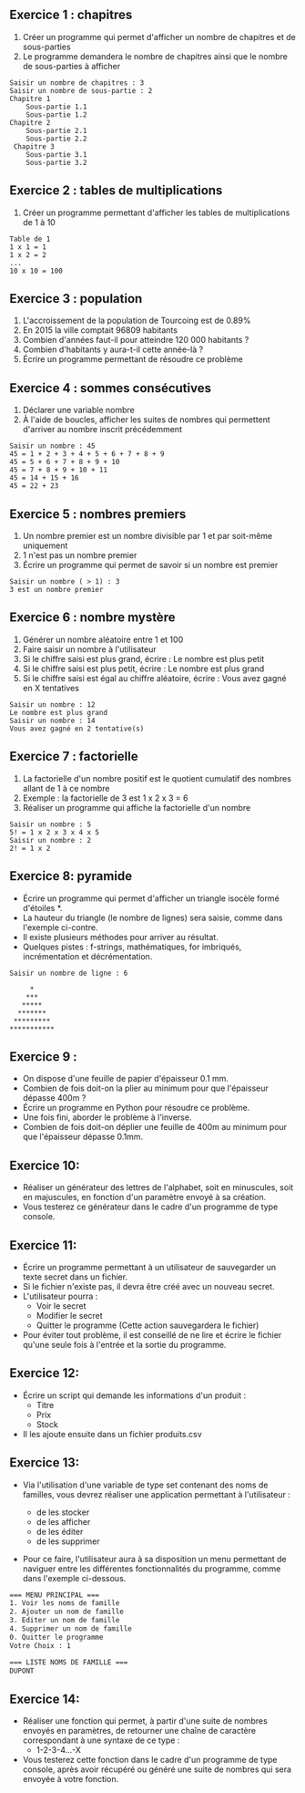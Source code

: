 
## Exercice 1 : chapitres
1. Créer un programme qui permet d'afficher un nombre de chapitres et de sous-parties
2. Le programme demandera le nombre de chapitres ainsi que le nombre de sous-parties à afficher
```
Saisir un nombre de chapitres : 3
Saisir un nombre de sous-partie : 2
Chapitre 1
    Sous-partie 1.1
    Sous-partie 1.2
Chapitre 2
    Sous-partie 2.1
    Sous-partie 2.2
 Chapitre 3
    Sous-partie 3.1
    Sous-partie 3.2
```

## Exercice 2 : tables de multiplications
1. Créer un programme permettant d'afficher les tables de multiplications de 1 à 10
```
Table de 1
1 x 1 = 1
1 x 2 = 2
...
10 x 10 = 100
```

## Exercice 3 : population
1. L'accroissement de la population de Tourcoing est de 0.89%
2. En 2015 la ville comptait 96809 habitants
3. Combien d'années faut-il pour atteindre 120 000 habitants ?
4. Combien d'habitants y aura-t-il cette année-là ?
5. Écrire un programme permettant de résoudre ce problème

## Exercice 4 : sommes consécutives
1. Déclarer une variable nombre
2. À l'aide de boucles, afficher les suites de nombres qui permettent d'arriver au nombre inscrit précédemment
```
Saisir un nombre : 45
45 = 1 + 2 + 3 + 4 + 5 + 6 + 7 + 8 + 9
45 = 5 + 6 + 7 + 8 + 9 + 10
45 = 7 + 8 + 9 + 10 + 11
45 = 14 + 15 + 16
45 = 22 + 23
```


## Exercice 5 : nombres premiers
1. Un nombre premier est un nombre divisible par 1 et par soit-même uniquement
2. 1 n'est pas un nombre premier
3. Écrire un programme qui permet de savoir si un nombre est premier
```
Saisir un nombre ( > 1) : 3
3 est un nombre premier
```

## Exercice 6 : nombre mystère
1. Générer un nombre aléatoire entre 1 et 100
2. Faire saisir un nombre à l'utilisateur
3. Si le chiffre saisi est plus grand, écrire : Le nombre est plus petit
4. Si le chiffre saisi est plus petit, écrire : Le nombre est plus grand
5. Si le chiffre saisi est égal au chiffre aléatoire, écrire : Vous avez gagné en X tentatives
```
Saisir un nombre : 12
Le nombre est plus grand
Saisir un nombre : 14
Vous avez gagné en 2 tentative(s)
```

## Exercice 7 : factorielle
1. La factorielle d'un nombre positif est le quotient cumulatif des nombres allant de 1 à ce nombre
2. Exemple : la factorielle de 3 est 1 x 2 x 3 = 6
3. Réaliser un programme qui affiche la factorielle d'un nombre
```
Saisir un nombre : 5
5! = 1 x 2 x 3 x 4 x 5
Saisir un nombre : 2
2! = 1 x 2
```




## Exercice 8: pyramide

- Écrire un programme qui permet d'afficher un triangle isocèle formé d'étoiles \*.
- La hauteur du triangle (le nombre de lignes) sera saisie, comme dans l'exemple ci-contre.
- Il existe plusieurs méthodes pour arriver au résultat.
- Quelques pistes : f-strings, mathématiques, for imbriqués, incrémentation et décrémentation.

```
Saisir un nombre de ligne : 6

     *
    ***
   *****
  *******
 *********
***********
```



## Exercice 9 : 

- On dispose d'une feuille de papier d'épaisseur 0.1 mm.
- Combien de fois doit-on la plier au minimum pour que l'épaisseur dépasse 400m ?
- Écrire un programme en Python pour résoudre ce problème.
- Une fois fini, aborder le problème à l'inverse.
- Combien de fois doit-on déplier une feuille de 400m au minimum pour que l'épaisseur dépasse 0.1mm.



## Exercice 10:

- Réaliser un générateur des lettres de l'alphabet, soit en minuscules, soit en majuscules, en fonction d'un paramètre envoyé à sa création.
- Vous testerez ce générateur dans le cadre d'un programme de type console.



## Exercice 11:

- Écrire un programme permettant à un utilisateur de sauvegarder un texte secret dans un fichier.
- Si le fichier n'existe pas, il devra être créé avec un nouveau secret.
- L'utilisateur pourra :
  - Voir le secret
  - Modifier le secret
  - Quitter le programme (Cette action sauvegardera le fichier)
- Pour éviter tout problème, il est conseillé de ne lire et écrire le fichier qu'une seule fois à l'entrée et la sortie du programme.

## Exercice 12:

- Écrire un script qui demande les informations d'un produit :
  - Titre
  - Prix
  - Stock
- Il les ajoute ensuite dans un fichier produits.csv



## Exercice 13:

- Via l'utilisation d'une variable de type set contenant des noms de familles, vous devrez réaliser une application permettant à l'utilisateur :

  - de les stocker
  - de les afficher
  - de les éditer
  - de les supprimer

- Pour ce faire, l'utilisateur aura à sa disposition un menu permettant de naviguer entre les différentes fonctionnalités du programme, comme dans l'exemple ci-dessous.

```bash
=== MENU PRINCIPAL ===
1. Voir les noms de famille
2. Ajouter un nom de famille
3. Editer un nom de famille
4. Supprimer un nom de famille
0. Quitter le programme
Votre Choix : 1

=== LISTE NOMS DE FAMILLE ===
DUPONT
```


## Exercice 14:

- Réaliser une fonction qui permet, à partir d'une suite de nombres envoyés en paramètres, de retourner une chaîne de caractère correspondant à une syntaxe de ce type :
  - 1-2-3-4...-X
- Vous testerez cette fonction dans le cadre d'un programme de type console, après avoir récupéré ou généré une suite de nombres qui sera envoyée à votre fonction.



